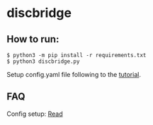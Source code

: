 # discbridge

## How to run:
```console
$ python3 -m pip install -r requirements.txt
$ python3 discbridge.py
```

Setup config.yaml file following to the [tutorial](docs/config.md).

## FAQ

Config setup: [Read](docs/config.md)
